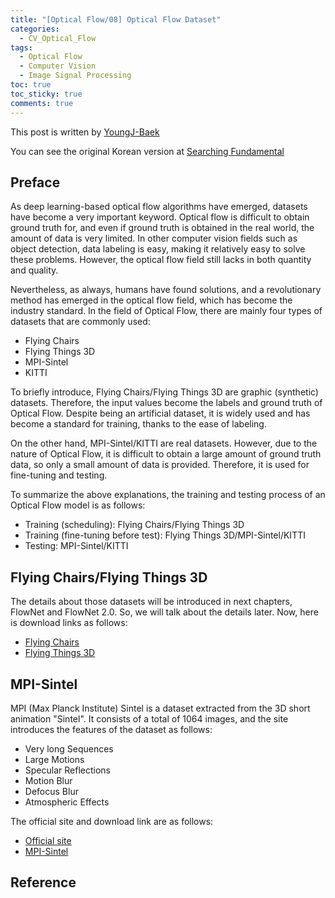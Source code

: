 ```yaml
---
title: "[Optical Flow/08] Optical Flow Dataset"
categories:
  - CV_Optical_Flow
tags:
  - Optical Flow
  - Computer Vision
  - Image Signal Processing
toc: true
toc_sticky: true
comments: true
---
```


<div class="notice--info" markdown="1">

This post is written by [YoungJ-Baek](https://github.com/YoungJ-Baek)

You can see the original Korean version at [Searching Fundamental](https://searching-fundamental.tistory.com/category/Computer%20Vision/Optical%20Flow)

</div>

## Preface

As deep learning-based optical flow algorithms have emerged, datasets have become a very important keyword. Optical flow is difficult to obtain ground truth for, and even if ground truth is obtained in the real world, the amount of data is very limited. In other computer vision fields such as object detection, data labeling is easy, making it relatively easy to solve these problems. However, the optical flow field still lacks in both quantity and quality.

Nevertheless, as always, humans have found solutions, and a revolutionary method has emerged in the optical flow field, which has become the industry standard. In the field of Optical Flow, there are mainly four types of datasets that are commonly used:

- Flying Chairs
- Flying Things 3D
- MPI-Sintel
- KITTI

To briefly introduce, Flying Chairs/Flying Things 3D are graphic (synthetic) datasets. Therefore, the input values become the labels and ground truth of Optical Flow. Despite being an artificial dataset, it is widely used and has become a standard for training, thanks to the ease of labeling.

On the other hand, MPI-Sintel/KITTI are real datasets. However, due to the nature of Optical Flow, it is difficult to obtain a large amount of ground truth data, so only a small amount of data is provided. Therefore, it is used for fine-tuning and testing.

To summarize the above explanations, the training and testing process of an Optical Flow model is as follows:

- Training (scheduling): Flying Chairs/Flying Things 3D
- Training (fine-tuning before test): Flying Things 3D/MPI-Sintel/KITTI
- Testing: MPI-Sintel/KITTI

## Flying Chairs/Flying Things 3D

The details about those datasets will be introduced in next chapters, FlowNet and FlowNet 2.0. So, we will talk about the details later. Now, here is download links as follows:

- [Flying Chairs](https://lmb.informatik.uni-freiburg.de/resources/datasets/FlyingChairs.en.html#flyingchairs)
- [Flying Things 3D](https://lmb.informatik.uni-freiburg.de/resources/datasets/SceneFlowDatasets.en.html)

## MPI-Sintel

MPI (Max Planck Institute) Sintel is a dataset extracted from the 3D short animation "Sintel". It consists of a total of 1064 images, and the site introduces the features of the dataset as follows:

- Very long Sequences
- Large Motions
- Specular Reflections
- Motion Blur
- Defocus Blur
- Atmospheric Effects

The official site and download link are as follows:

- [Official site](http://sintel.is.tue.mpg.de/)
- [MPI-Sintel](http://sintel.is.tue.mpg.de/downloads)

## Reference
